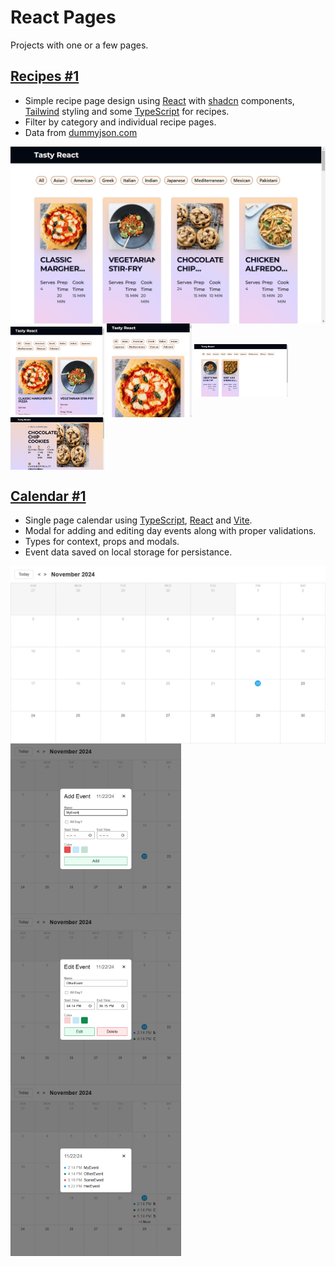 # React Pages
Projects with one or a few pages.

## [Recipes #1](https://github.com/levdoescode-practice/react/tree/path-001)
* Simple recipe page design using [React](https://react.dev/) with [shadcn](https://ui.shadcn.com/) components,
[Tailwind](https://tailwindcss.com/) styling and some [TypeScript](https://www.typescriptlang.org/) for recipes.
* Filter by category and individual recipe pages.
* Data from [dummyjson.com](https://dummyjson.com/recipes/)

<div align="center">
    <img src="./media/path-001/path-001-01.png" align="center" alt="Recipe list" />
</div>

<div align="left">
    <img src="./media/path-001/path-001-02.png" align="center" alt="Media query medium" width="150" height="141" />
    <img src="./media/path-001/path-001-03.png" align="center" alt="Media query small"  width="136" height="150" />
    <img src="./media/path-001/path-001-04.png" align="center" alt="Recipe page"        width="150" height="84"  />
    <img src="./media/path-001/path-001-05.png" align="center" alt="Filtered recipes"   width="150" height="84"  />
</div>

## [Calendar #1](https://github.com/levdoescode-practice/typescript/tree/path-001/11-calendar-project)
* Single page calendar using [TypeScript](https://www.typescriptlang.org/), [React](https://react.dev/) and [Vite](https://vite.dev/).
* Modal for adding and editing day events along with proper validations.
* Types for context, props and modals.
* Event data saved on local storage for persistance.

<div align="center">
    <img src="./media/ts-path-001/calendar.png" align="center" alt="Recipe list" />
</div>

<div align="left">
    <img src="./media/ts-path-001/modal-add.png" align="center" alt="Media query medium" width="273.33" height="273.33" />
    <img src="./media/ts-path-001/modal-edit.png" align="center" alt="Media query small"  width="273.33" height="273.33" />
    <img src="./media/ts-path-001/event-overflow.png" align="center" alt="Recipe page"        width="273.33" height="273.33"  />
</div>
